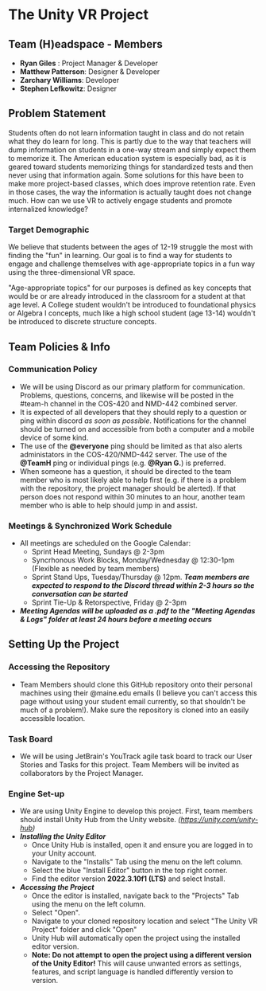# The Unity VR Project

## Team (H)eadspace - Members
- __Ryan Giles__ : Project Manager & Developer
- __Matthew Patterson__: Designer & Developer
- __Zarchary Williams__: Developer
- __Stephen Lefkowitz__: Designer

## Problem Statement
Students often do not learn information taught in class and do not retain what they do learn for long. This is partly due to the way that teachers will dump information on students in a one-way stream and simply expect them to memorize it. The American education system is especially bad, as it is geared toward students memorizing things for standardized tests and then never using that information again. Some solutions for this have been to make more project-based classes, which does improve retention rate. Even in those cases, the way the information is actually taught does not change much. How can we use VR to actively engage students and promote internalized knowledge?

### Target Demographic
We believe that students between the ages of 12-19 struggle the most with finding the "fun" in learning. Our goal is to find a way for students to engage and challenge themselves with age-appropriate topics in a fun way using the three-dimensional VR space.

"Age-appropriate topics" for our purposes is defined as key concepts that would be or are already introduced in the classroom for a student at that age level. A College student wouldn't be introduced to foundational physics or Algebra I concepts, much like a high school student (age 13-14) wouldn't be introduced to discrete structure concepts.



## Team Policies & Info

### Communication Policy
- We will be using Discord as our primary platform for communication. Problems, questions, concerns, and likewise will be posted in the #team-h channel in the COS-420 and NMD-442 combined server.
- It is expected of all developers that they should reply to a question or ping within discord *as soon as possible*. Notifications for the channel should be turned on and accessible from both a computer and a mobile device of some kind.
- The use of the __@everyone__ ping should be limited as that also alerts administators in the COS-420/NMD-442 server. The use of the __@TeamH__ ping or individual pings (e.g. __@Ryan G.__) is preferred.
- When someone has a question, it should be directed to the team member who is most likely able to help first (e.g. if there is a problem with the repository, the project manager should be alerted). If that person does not respond within 30 minutes to an hour, another team member who is able to help should jump in and assist.

### Meetings & Synchronized Work Schedule
- All meetings are scheduled on the Google Calendar:
    - Sprint Head Meeting, Sundays @ 2-3pm
    - Syncrhonous Work Blocks, Monday/Wednesday @ 12:30-1pm (Flexible as needed by team members)
    - Sprint Stand Ups, Tuesday/Thursday @ 12pm. __*Team members are expected to respond to the Discord thread within 2-3 hours so the conversation can be started*__
    - Sprint Tie-Up & Retorspective, Friday @ 2-3pm
- __*Meeting Agendas will be uploaded as a .pdf to the "Meeting Agendas & Logs" folder at least 24 hours before a meeting occurs*__



## Setting Up the Project

### Accessing the Repository
- Team Members should clone this GitHub repository onto their personal machines using their @maine.edu emails (I believe you can't access this page without using your student email currently, so that shouldn't be much of a problem!). Make sure the repository is cloned into an easily accessible location.

### Task Board
- We will be using JetBrain's YouTrack agile task board to track our User Stories and Tasks for this project. Team Members will be invited as collaborators by the Project Manager.

### Engine Set-up
- We are using Unity Engine to develop this project. First, team members should install Unity Hub from the Unity website. *(https://unity.com/unity-hub)*
- __*Installing the Unity Editor*__
    - Once Unity Hub is installed, open it and ensure you are logged in to your Unity account.
    - Navigate to the "Installs" Tab using the menu on the left column.
    - Select the blue "Install Editor" button in the top right corner.
    - Find the editor version __2022.3.10f1 (LTS)__ and select Install.
- __*Accessing the Project*__
    - Once the editor is installed, navigate back to the "Projects" Tab using the menu on the left column.
    - Select "Open".
    - Navigate to your cloned repository location and select "The Unity VR Project" folder and click "Open"
    - Unity Hub will automatically open the project using the installed editor version.
    - __Note: Do not attempt to open the project using a different version of the Unity Editor!__ This will cause unwanted errors as settings, features, and script language is handled differently version to version.


